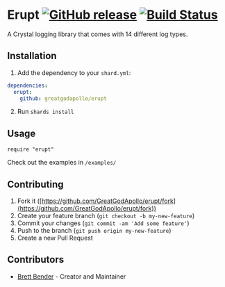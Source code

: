 # Erupt [![GitHub release](https://img.shields.io/github/release/GreatGodApollo/erupt.svg)](https://github.com/GreatGodApollo/erupt/releases) [![Build Status](https://travis-ci.org/GreatGodApollo/erupt.svg?branch=master)](https://travis-ci.org/GreatGodApollo/erupt)



A Crystal logging library that comes with 14 different log types. 

## Installation

1. Add the dependency to your `shard.yml`:

```yaml
dependencies:
  erupt:
    github: greatgodapollo/erupt
```

2. Run `shards install`

## Usage

```crystal
require "erupt"
```

Check out the examples in `/examples/`

## Contributing

1. Fork it ([https://github.com/GreatGodApollo/erupt/fork](https://github.com/GreatGodApollo/erupt/fork))
2. Create your feature branch (`git checkout -b my-new-feature`)
3. Commit your changes (`git commit -am 'Add some feature'`)
4. Push to the branch (`git push origin my-new-feature`)
5. Create a new Pull Request

## Contributors

- [Brett Bender](https://github.com/GreatGodApollo) - Creator and Maintainer
